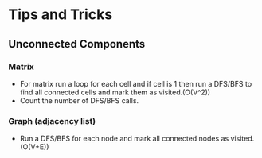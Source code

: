# Tips and Tricks

## Unconnected Components

### Matrix

- For matrix run a loop for each cell and if cell is 1 then run a DFS/BFS to find all connected cells and mark them as visited.(O(V^2))
- Count the number of DFS/BFS calls.
    
### Graph (adjacency list)

- Run a DFS/BFS for each node and mark all connected nodes as visited.(O(V+E))